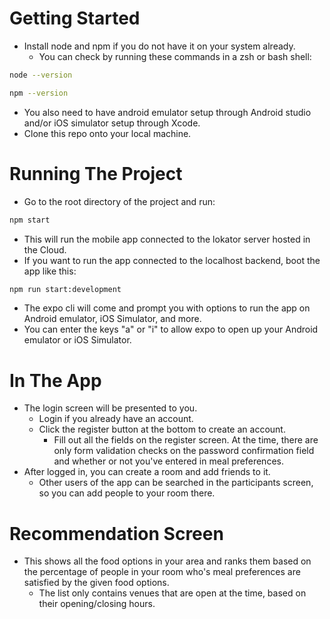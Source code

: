 # Getting Started
- Install node and npm if you do not have it on your system already.
  - You can check by running these commands in a zsh or bash shell:
```bash 
node --version
```
```bash 
npm --version
```

- You also need to have android emulator setup through Android studio and/or iOS simulator setup through Xcode.
- Clone this repo onto your local machine.

# Running The Project
- Go to the root directory of the project and run:
```bash
npm start
```
- This will run the mobile app connected to the lokator server hosted in the Cloud.
- If you want to run the app connected to the localhost backend, boot the app like this:
```bash
npm run start:development
```

- The expo cli will come and prompt you with options to run the app on Android emulator, iOS Simulator, and more.
- You can enter the keys "a" or "i" to allow expo to open up your Android emulator or iOS Simulator.

# In The App
- The login screen will be presented to you.
  - Login if you already have an account.
  - Click the register button at the bottom to create an account.
    - Fill out all the fields on the register screen. At the time, there are only form validation checks on the password confirmation field and whether or not you've entered in meal preferences.
- After logged in, you can create a room and add friends to it.
  - Other users of the app can be searched in the participants screen, so you can add people to your room there.

# Recommendation Screen
- This shows all the food options in your area and ranks them based on the percentage of people in your room who's meal preferences are satisfied by the given food options.
  - The list only contains venues that are open at the time, based on their opening/closing hours.